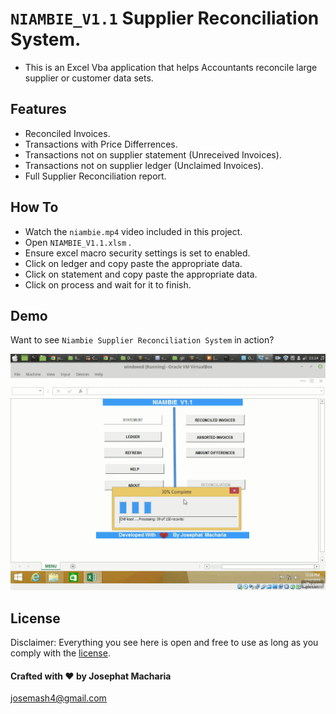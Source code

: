 # `NIAMBIE_V1.1` Supplier Reconciliation System.


- This is  an Excel Vba application that helps Accountants reconcile large supplier or customer data sets.

## Features
- Reconciled Invoices.
- Transactions with Price Differrences.
- Transactions not on supplier statement (Unreceived Invoices).
- Transactions not on supplier ledger (Unclaimed Invoices).
- Full Supplier Reconciliation report.

## How To
- Watch the `niambie.mp4` video included in this project.
- Open `NIAMBIE_V1.1.xlsm` .
- Ensure excel macro security settings is set to enabled. 
- Click on ledger and copy paste the appropriate data.
- Click on statement and copy paste the appropriate data.
- Click on process and wait for it to finish.

## Demo

Want to see `Niambie Supplier Reconciliation System` in action?

![Output sample](https://github.com/joemash/vendor-reconciliation/blob/master/rec.gif)

## License

Disclaimer: Everything you see here is open and free to use as long as you comply with the [license](https://github.com/joemash/hrapp/blob/master/LICENSE). 

#### Crafted with ❤️ by Josephat Macharia
josemash4@gmail.com
